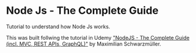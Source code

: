 # Node Js - The Complete Guide
Tutorial to understand how Node Js works.

This was built follwing the tutorial in Udemy <a href="https://www.udemy.com/course/nodejs-the-complete-guide/">"NodeJS - The Complete Guide (incl. MVC, REST APIs, GraphQL)"</a> by Maximilian Schwarzmüller.